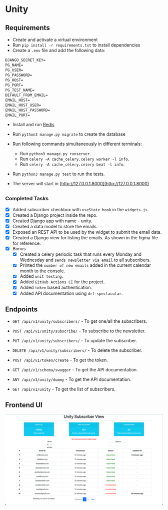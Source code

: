 # Unity


## Requirements

- Create and activate a virtual environment
- Run `pip install -r requirements.txt` to install dependencies
- Create a `.env` file and add the following data:

```
DJANGO_SECRET_KEY=
PG_NAME=
PG_USER=
PG_PASSWORD=
PG_HOST=
PG_PORT=
PG_TEST_NAME=
DEFAULT_FROM_EMAIL=
EMAIL_HOST=
EMAIL_HOST_USER=
EMAIL_HOST_PASSWORD=
EMAIL_PORT=
```

- Install and run [Redis](https://redis.io/topics/quickstart)
- Run `python3 manage.py migrate` to create the database
- Run following commands simultaneously in different terminals:

  - Run `python3 manage.py runserver`.
  - Run `celery -A cache_celery.celery worker -l info`.
  - Run `celery -A cache_celery.celery beat -l info`.

- Run `python3 manage.py test` to run the tests.

- The server will start in [http://127.0.0.1:8000](http://127.0.0.1:8000)

##

### Completed Tasks

- [x] Added subscriber checkbox with `useState hook` in the `widgets.js`.
- [x] Created a Django project inside the repo.
- [x] Created Django app with name - unity.
- [x] Created a data model to store the emails.
- [x] Exposed an REST API to be used by the widget to submit the email data.
- [x] Created a Django view for listing the emails. As shown in the figma file for reference.
- [x] Bonus
  - [x] Created a celery periodic task that runs every Monday and Wednesday and `sends newsletter via email` to all subscribers.
  - [x] Printed the `number of new emails` added in the current calendar month to the console.
  - [x] Added `unit testing`.
  - [x] Added `GitHub Actions CI` for the project.
  - [x] Added `token` based authentication.
  - [x] Added API documentation using `drf-spectacular`.

##

## Endpoints

- `GET /api/v1/unity/subscribers/` - To get one/all the subscribers.
- `POST /api/v1/unity/subscribe/` - To subscribe to the newsletter.
- `PUT /api/v1/unity/subscribers/` - To update the subscriber.
- `DELETE /api/v1/unity/subscribers/` - To delete the subscriber.
- `POST /api/v1/token/create` - To get the token.
- `GET /api/v1/schema/swagger` - To get the API documentation.
- `ANY /api/v1/unity/dummy` - To get the API documentation.

- `GET /api/v1/unity` - To get the list of subscribers.

## Frontend UI 

![Seller Tool](subscriber_view.png)

